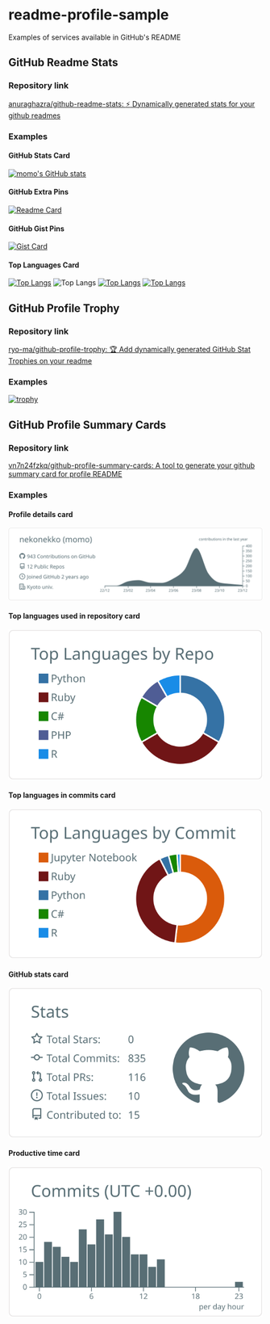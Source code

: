 # readme-profile-sample
Examples of services available in GitHub's README

## GitHub Readme Stats
### Repository link
[anuraghazra/github-readme-stats: :zap: Dynamically generated stats for your github readmes](https://github.com/anuraghazra/github-readme-stats)
### Examples
#### GitHub Stats Card
[![momo's GitHub stats](https://github-readme-stats.vercel.app/api?username=nekonekko&show_icons=true)](https://github.com/anuraghazra/github-readme-stats)
#### GitHub Extra Pins
[![Readme Card](https://github-readme-stats.vercel.app/api/pin/?username=anuraghazra&repo=github-readme-stats)](https://github.com/anuraghazra/github-readme-stats)
#### GitHub Gist Pins
[![Gist Card](https://github-readme-stats.vercel.app/api/gist?id=bbfce31e0217a3689c8d961a356cb10d)](https://gist.github.com/Yizack/bbfce31e0217a3689c8d961a356cb10d/)
#### Top Languages Card
[![Top Langs](https://github-readme-stats.vercel.app/api/top-langs/?username=nekonekko)](https://github.com/anuraghazra/github-readme-stats)
![Top Langs](https://github-readme-stats.vercel.app/api/top-langs/?username=nekonekko&layout=compact)
[![Top Langs](https://github-readme-stats.vercel.app/api/top-langs/?username=nekonekko&layout=donut)](https://github.com/anuraghazra/github-readme-stats)
[![Top Langs](https://github-readme-stats.vercel.app/api/top-langs/?username=nekonekko&layout=pie)](https://github.com/anuraghazra/github-readme-stats)

## GitHub Profile Trophy
### Repository link
[ryo-ma/github-profile-trophy: 🏆 Add dynamically generated GitHub Stat Trophies on your readme](https://github.com/ryo-ma/github-profile-trophy)
### Examples
[![trophy](https://github-profile-trophy.vercel.app/?username=nekonekko)](https://github.com/ryo-ma/github-profile-trophy)

## GitHub Profile Summary Cards
### Repository link
[vn7n24fzkq/github-profile-summary-cards: A tool to generate your github summary card for profile README](https://github.com/vn7n24fzkq/github-profile-summary-cards)
### Examples
#### Profile details card
[![](https://raw.githubusercontent.com/nekonekko/nekonekko/main/profile-summary-card-output/default/0-profile-details.svg)](https://github.com/vn7n24fzkq/github-profile-summary-cards)
#### Top languages used in repository card
[![](https://raw.githubusercontent.com/nekonekko/nekonekko/main/profile-summary-card-output/default/1-repos-per-language.svg)](https://github.com/vn7n24fzkq/github-profile-summary-cards) 
#### Top languages in commits card
[![](https://raw.githubusercontent.com/nekonekko/nekonekko/main/profile-summary-card-output/default/2-most-commit-language.svg)](https://github.com/vn7n24fzkq/github-profile-summary-cards)
#### GitHub stats card
[![](https://raw.githubusercontent.com/nekonekko/nekonekko/main/profile-summary-card-output/default/3-stats.svg)](https://github.com/vn7n24fzkq/github-profile-summary-cards) 
#### Productive time card
[![](https://raw.githubusercontent.com/nekonekko/nekonekko/main/profile-summary-card-output/default/4-productive-time.svg)](https://github.com/vn7n24fzkq/github-profile-summary-cards)
